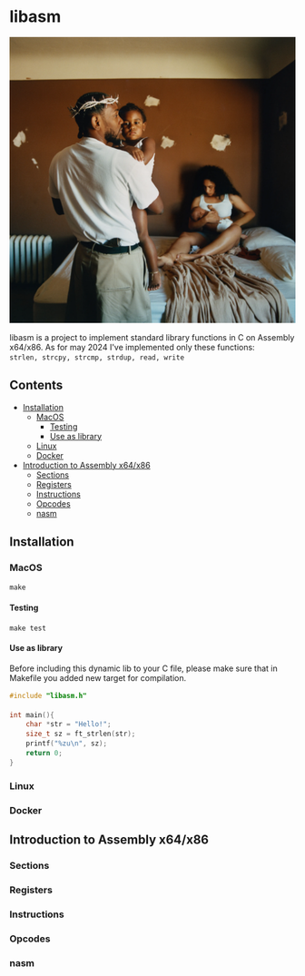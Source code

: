 # libasm
![Kendrick Lamar](./screens/MMandTBS.webp)

libasm is a project to implement standard library functions in C on Assembly x64/x86.
As for may 2024 I've implemented only these functions:<br>
`strlen, strcpy, strcmp, strdup, read, write`

## Contents
- [Installation](#installation)
  - [MacOS](#macos)
    - [Testing](#testing)
    - [Use as library](#use-as-library)
  - [Linux](#linux)
  - [Docker](#docker)
- [Introduction to Assembly x64/x86](#introduction-to-assembly-x64x86)
  - [Sections](#sections)
  - [Registers](#registers)
  - [Instructions](#instructions)
  - [Opcodes](#opcodes)
  - [nasm](#nasm)

## Installation
### MacOS
```shell
make
```

#### Testing
```shell
make test
```
#### Use as library
Before including this dynamic lib to your C file, please make sure that in Makefile you added new target for compilation.
```c
#include "libasm.h"

int main(){
    char *str = "Hello!";
    size_t sz = ft_strlen(str);
    printf("%zu\n", sz);
    return 0;
}
```
### Linux

### Docker

## Introduction to Assembly x64/x86
### Sections

### Registers

### Instructions

### Opcodes

### nasm
